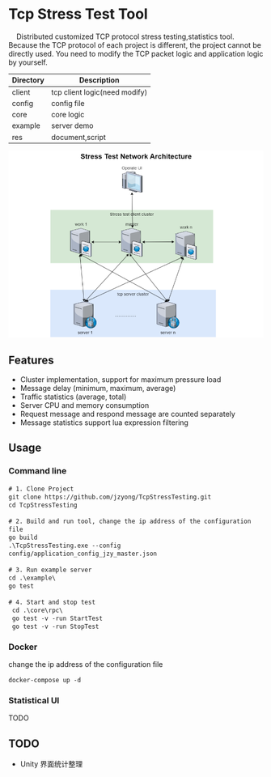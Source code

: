 # Tcp Stress Test Tool

&nbsp;&nbsp;&nbsp;&nbsp;Distributed customized TCP protocol stress testing,statistics tool.
Because the TCP protocol of each project is different, the project cannot be directly used.
You need to modify the TCP packet logic and application logic by yourself.

| Directory | Description                   |
|-----------|-------------------------------|
| client    | tcp client logic(need modify) |
| config    | config file                   |
| core      | core logic                    |
| example   | server demo                   |
| res       | document,script               |

![architecture](res/img/architecture.png)

## Features

* Cluster implementation, support for maximum pressure load
* Message delay (minimum, maximum, average)
* Traffic statistics (average, total)
* Server CPU and memory consumption
* Request message and respond message are counted separately
* Message statistics support lua expression filtering

## Usage
### Command line

```shell
# 1. Clone Project
git clone https://github.com/jzyong/TcpStressTesting.git
cd TcpStressTesting

# 2. Build and run tool, change the ip address of the configuration file
go build
.\TcpStressTesting.exe --config config/application_config_jzy_master.json

# 3. Run example server
cd .\example\
go test

# 4. Start and stop test
 cd .\core\rpc\
 go test -v -run StartTest
 go test -v -run StopTest
```

### Docker
change the ip address of the configuration file
```shell
docker-compose up -d
```

### Statistical UI
 TODO

## TODO
* Unity 界面统计整理


